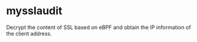# mysslaudit
Decrypt the content of SSL based on eBPF and obtain the IP information of the client address.

